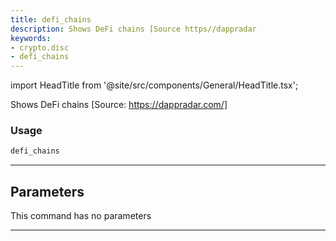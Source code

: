 ```yaml
---
title: defi_chains
description: Shows DeFi chains [Source https//dappradar
keywords:
- crypto.disc
- defi_chains
---
```


import HeadTitle from '@site/src/components/General/HeadTitle.tsx';

<HeadTitle title="crypto /disc/defi_chains - Reference | OpenBB Terminal Docs" />

Shows DeFi chains [Source: https://dappradar.com/]

### Usage

```python wordwrap
defi_chains
```

---

## Parameters

This command has no parameters


---
